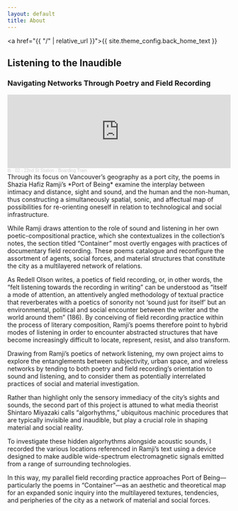 ```yaml
---
layout: default
title: About
---
```

<a href="{{ "/" | relative_url }}">{{ site.theme_config.back_home_text }}</a>
<h2>Listening to the Inaudible</h2><h3>Navigating Networks Through Poetry and Field Recording</h3>

<iframe width="100%" height="166" scrolling="no" frameborder="no" allow="autoplay" src="https://w.soundcloud.com/player/?url=https%3A//api.soundcloud.com/tracks/1356148852&color=%238918da&auto_play=false&hide_related=false&show_comments=true&show_user=true&show_reposts=false&show_teaser=true"></iframe><div style="font-size: 10px; color: #cccccc;line-break: anywhere;word-break: normal;overflow: hidden;white-space: nowrap;text-overflow: ellipsis; font-family: Interstate,Lucida Grande,Lucida Sans Unicode,Lucida Sans,Garuda,Verdana,Tahoma,sans-serif;font-weight: 100;"><a href="https://soundcloud.com/tddbrk" title="tb" target="_blank" style="color: #cccccc; text-decoration: none;">tb</a> · <a href="https://soundcloud.com/tddbrk/02-22nd-st-station-boarding" title="02 - 22nd St Station - Boarding Train" target="_blank" style="color: #cccccc; text-decoration: none;">02 - 22nd St Station - Boarding Train</a></div> 
Through its focus on Vancouver’s geography as a port city, the poems in Shazia Hafiz Ramji’s *Port of Being* examine the interplay between intimacy and distance, sight and sound, and the human and the non-human, thus constructing a simultaneously spatial, sonic, and affectual map of possibilities for re-orienting oneself in relation to technological and social infrastructure.

While Ramji draws attention to the role of sound and listening in her own poetic-compositional practice, which she contextualizes in the collection’s notes, the section titled “Container” most overtly engages with practices of documentary field recording. These poems catalogue and reconfigure the assortment of agents, social forces, and material structures that constitute the city as a multilayered network of relations. 

As Redell Olson writes, a poetics of field recording, or, in other words, the “felt listening towards the recording in writing” can be understood as “itself a mode of attention, an attentively angled methodology of textual practice that reverberates with a poetics of sonority not ‘sound just for itself’ but an environmental, political and social encounter between the writer and the world around them” (186). By conceiving of field recording practice within the process of literary composition, Ramji’s poems therefore point to hybrid modes of listening in order to encounter abstracted structures that have become increasingly difficult to locate, represent, resist, and also transform.

Drawing from Ramji’s poetics of network listening, my own project aims to explore the entanglements between subjectivity, urban space, and wireless networks by tending to both poetry and field recording’s orientation to sound and listening, and to consider them as potentially interrelated practices of social and material investigation. 

Rather than highlight only the sensory immediacy of the city’s sights and sounds, the second part of this project is attuned to what media theorist Shintaro Miyazaki calls “algorhythms,” ubiquitous machinic procedures that are typically invisible and inaudible, but play a crucial role in shaping material and social reality. 

To investigate these hidden algorhythms alongside acoustic sounds, I recorded the various locations referenced in Ramji’s text using a device designed to make audible wide-spectrum electromagnetic signals emitted from a range of surrounding technologies. 

In this way, my parallel field recording practice approaches Port of Being—particularly the poems in “Container”—as an aesthetic and theoretical map for an expanded sonic inquiry into the multilayered textures, tendencies, and peripheries of the city as a network of material and social forces. 